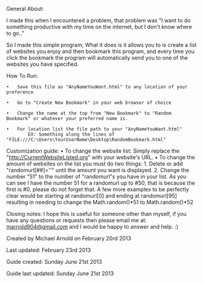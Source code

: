 General About:

  I made this when I encountered a problem, that problem was
  "I want to do something productive with my time on the internet, but I don't know where to go.."

  So I made this simple program; What it does is it allows you to is create a list of websites you enjoy
  and then bookmark this program, and every time you click the bookmark the program will automatically send
  you to one of the websites you have specified. 

How To Run:

	• 	Save this file as "AnyNameYouWant.html" to any location of your preference
	
	•	Go to "Create New Bookmark" in your web browser of choice
	
	•	Change the name at the top from "New Bookmark" to "Random Bookmark" or whatever your preferred name is.
	
	•	For location list the file path to your "AnyNameYouWant.html"
			EX: Something along the lines of "FILE:///C:\Users\YourUserName\Desktop\RandomBookmark.html"
	

Customization guide:
	• To change the website list: Simply replace the "http://CurrentWebsiteListed.org" with your website's URL.
	• To change the amount of websites on the list you must do two things:
		1. Delete or add "randomurl[##]=''" until the amount you want is displayed.
		2. Change the number "51" to the number of "randomurl"s you have in your list. As you can see
			I have the number 51 for a randomurl up to #50, that is because the first is #0, please do not
			forget that. A few more examples to be perfectly clear would be starting at randomurl[0] and
			ending at randomurl[95] resulting in needing to change the Math.random()*51 to 
			Math.random()*52 
		
Closing notes: I hope this is useful for someone other than myself, if you have any questions or requests
then please email me at: marnold904@gmail.com and I would be happy to answer and help. :)


Created by Michael Arnold on February 20rd 2013

Last updated: February 23rd 2013

Guide created: Sunday June 21st 2013

Guide last updated: Sunday June 21st 2013
